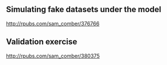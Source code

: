 ## Simulating fake datasets under the model

http://rpubs.com/sam_comber/376766

## Validation exercise

http://rpubs.com/sam_comber/380375
